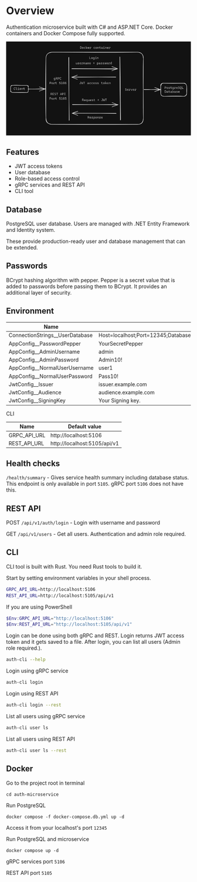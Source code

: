 # Overview

Authentication microservice built with C# and ASP.NET Core. Docker containers and Docker Compose fully supported.

![Schema auth-microservice](docs/schema.JPG)

## Features

- JWT access tokens
- User database
- Role-based access control
- gRPC services and REST API
- CLI tool

## Database

PostgreSQL user database. Users are managed with .NET Entity Framework and Identity system.

These provide production-ready user and database management that can be extended.

## Passwords

BCrypt hashing algorithm with pepper. Pepper is a secret value that is added to passwords before passing them to BCrypt. It provides an additional layer of security.

## Environment

| Name                            | Default value                                                 |
|---------------------------------|---------------------------------------------------------------|
| ConnectionStrings__UserDatabase | Host=localhost;Port=12345;Database=userdb;Username=userdb_user;Password=userdb_pass                                                                              |
| AppConfig__PasswordPepper       | YourSecretPepper                                              |
| AppConfig__AdminUsername        | admin                                                         |
| AppConfig__AdminPassword        | Admin10!                                                      |
| AppConfig__NormalUserUsername   | user1                                                         |
| AppConfig__NormalUserPassword   | Pass10!                                                       |
| JwtConfig__Issuer               | issuer.example.com                                            |
| JwtConfig__Audience             | audience.example.com                                          |
| JwtConfig__SigningKey           | Your Signing key.                                             |

CLI

| Name                            | Default value                                                 |
|---------------------------------|---------------------------------------------------------------|
| GRPC_API_URL                    | http://localhost:5106                                         |
| REST_API_URL                    | http://localhost:5105/api/v1                                  |

## Health checks

`/health/summary` - Gives service health summary including database status. This endpoint is only available in port `5105`. gRPC port `5106` does not have this.

## REST API

POST `/api/v1/auth/login` - Login with username and password

GET `/api/v1/users` - Get all users. Authentication and admin role required.

## CLI

CLI tool is built with Rust. You need Rust tools to build it.

Start by setting environment variables in your shell process.

```bash
GRPC_API_URL=http://localhost:5106
REST_API_URL=http://localhost:5105/api/v1
```

If you are using PowerShell
```PowerShell
$Env:GRPC_API_URL="http://localhost:5106"
$Env:REST_API_URL="http://localhost:5105/api/v1"
```

Login can be done using both gRPC and REST. Login returns JWT access token and it gets saved to a file. After login, you can list all users (Admin role required.).

```bash
auth-cli --help
```

Login using gRPC service
```bash
auth-cli login
```

Login using REST API
```bash
auth-cli login --rest
```

List all users using gRPC service
```bash
auth-cli user ls
```

List all users using REST API
```bash
auth-cli user ls --rest
```

## Docker

Go to the project root in terminal
```
cd auth-microservice
```

Run PostgreSQL
```
docker compose -f docker-compose.db.yml up -d
```
Access it from your localhost's port `12345`

Run PostgreSQL and microservice
```
docker compose up -d
```
gRPC services port `5106`

REST API port `5105`
